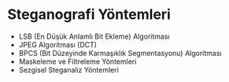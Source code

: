 # Steganografi Yöntemleri

- LSB (En Düşük Anlamlı Bit Ekleme) Algoritması
- JPEG Algoritması (DCT)
- BPCS (Bit Düzeyinde Karmaşıklık Segmentasyonu) Algoritması
- Maskeleme ve Filtreleme Yöntemleri
- Sezgisel Steganaliz Yöntemleri
